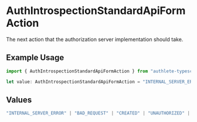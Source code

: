 # AuthIntrospectionStandardApiFormAction

The next action that the authorization server implementation should take.

## Example Usage

```typescript
import { AuthIntrospectionStandardApiFormAction } from "authlete-typescript-sdk/models/operations";

let value: AuthIntrospectionStandardApiFormAction = "INTERNAL_SERVER_ERROR";
```

## Values

```typescript
"INTERNAL_SERVER_ERROR" | "BAD_REQUEST" | "CREATED" | "UNAUTHORIZED" | "FORBIDDEN" | "JSON" | "JWT" | "OK"
```